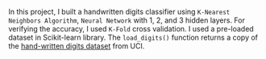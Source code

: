 In this project, I built a handwritten digits classifier using `K-Nearest Neighbors Algorithm`, `Neural Network` with 1, 2, and 3 hidden layers. For verifying the accuracy, I used `K-Fold` cross validation.
I used a pre-loaded dataset in Scikit-learn library. The `load_digits()` function returns a copy of the [hand-written digits dataset](http://archive.ics.uci.edu/ml/datasets/Optical+Recognition+of+Handwritten+Digits) from UCI.
